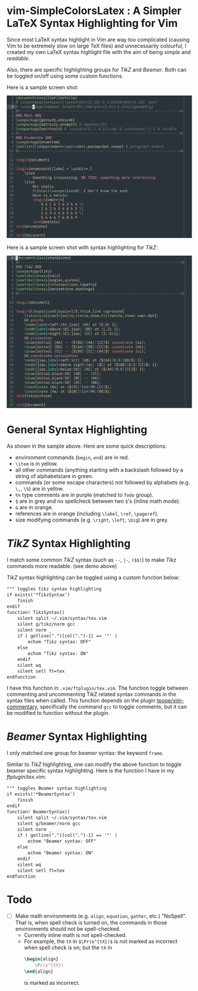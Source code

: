 # vim-SimpleColorsLatex : A Simpler LaTeX Syntax Highlighting for Vim

Since most LaTeX syntax highlight in Vim are way too complicated (causing Vim
to be extremely slow on large TeX files) and unnecessarily colourful, I created
my own LaTeX syntax highlight file with the aim of being *simple* and *readable*.

Also, there are specific highlighting groups for *TikZ* and *Beamer*.
Both can be toggled on/off using some custom functions.

Here is a sample screen shot:

![demo](demo.png)

Here is a sample screen shot with syntax highlighting for *TikZ*:

![demo tikz](tikz_demo.png)

# General Syntax Highlighting

As shown in the sample above.
Here are some quick descriptions:

- environment commands (`begin`, `end`) are in red.
- `\item` is in yellow.
- all other commands (anything starting with a backslash followed by a string
  of alphabets)are in green.
- commands (or some escape characters) not followed by alphabets (e.g. `\,`,
  `\%`) are in yellow.
- `%%` type comments are in purple (matched to `Todo` group).
- `$` are in grey and no spellcheck between two `$`'s (inline math mode).
- `&` are in orange.
- references are in orange (including `\label`, `\ref`, `\pageref`).
- size modifying commands (e.g. `\right`, `\left`, `\big`) are in grey.

# *TikZ* Syntax Highlighting

I match some common *TikZ* syntax (such as `--`, `|-`, `($$)`) to make *Tikz*
commands more readable. (see demo above)

*TikZ* syntax highlighting can be toggled using a custom function below:

```vim
""" toggles tikz syntax highlighting
if exists('*TikzSyntax')
	finish
endif
function! TikzSyntax()
	silent split ~/.vim/syntax/tex.vim
	silent g/tikz/norm gcc
	silent norm _
	if ( getline(".")[col(".")-1] == '"' )
		echom "Tikz syntax: OFF"
	else
		echom "Tikz syntax: ON"
	endif
	silent wq
	silent setl ft=tex
endfunction
```

I have this function in `.vim/ftplugin/tex.vim`.
The function toggle between commenting and uncommenting 
TikZ related syntax commands in the syntax files when called.
This function depends on the plugin [tpope/vim-commentary](https://github.com/tpope/vim-commentary),
specifically the command `gcc` to toggle comments,
but it can be modified to function without the plugin.

# *Beamer* Syntax Highlighting

I only matched one group for *beamer* syntax: the keyword `frame`.

Similar to *TikZ* highlighting, one can modify the above function to toggle
beamer specific syntax highlighting.
Here is the function I have in my $ftplugin/tex.vim$:

```vim
""" toggles Beamer syntax highlighting
if exists('*BeamerSyntax')
	finish
endif
function! BeamerSyntax()
	silent split ~/.vim/syntax/tex.vim
	silent g/beamer/norm gcc
	silent norm _
	if ( getline(".")[col(".")-1] == '"' )
		echom "Beamer syntax: OFF"
	else
		echom "Beamer syntax: ON"
	endif
	silent wq
	silent setl ft=tex
endfunction
```

# Todo

- [ ] Make math environments (e.g. `align`, `equation`, `gather`, etc.)
  "NoSpell". That is, when spell check is turned on, the commands in
  those environments should not be spell-checked.
	- Currently inline math is not spell-checked.
	- For example, the `tX` in `$\Pr(e^{tX})$` is not marked as incorrect when
	  spell check is on; but the `tX` in
	  ```latex
	  \begin{align}
	      \Pr(e^{tX})
	  \end{align}
	  ```
	  is marked as incorrect.
